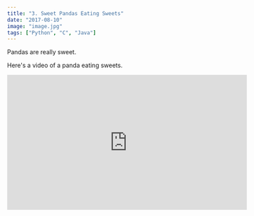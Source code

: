 ```yaml
---
title: "3. Sweet Pandas Eating Sweets"
date: "2017-08-10"
image: "image.jpg"
tags: ["Python", "C", "Java"]
---
```


Pandas are really sweet.

Here's a video of a panda eating sweets.

<iframe width="560" height="315" src="https://www.youtube.com/embed/4n0xNbfJLR8" frameborder="0" allowfullscreen></iframe>